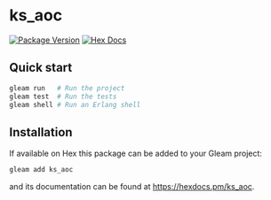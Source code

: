 # ks_aoc

[![Package Version](https://img.shields.io/hexpm/v/ks_aoc)](https://hex.pm/packages/ks_aoc)
[![Hex Docs](https://img.shields.io/badge/hex-docs-ffaff3)](https://hexdocs.pm/ks_aoc/)

## Quick start

```sh
gleam run   # Run the project
gleam test  # Run the tests
gleam shell # Run an Erlang shell
```

## Installation

If available on Hex this package can be added to your Gleam project:

```sh
gleam add ks_aoc
```

and its documentation can be found at <https://hexdocs.pm/ks_aoc>.
